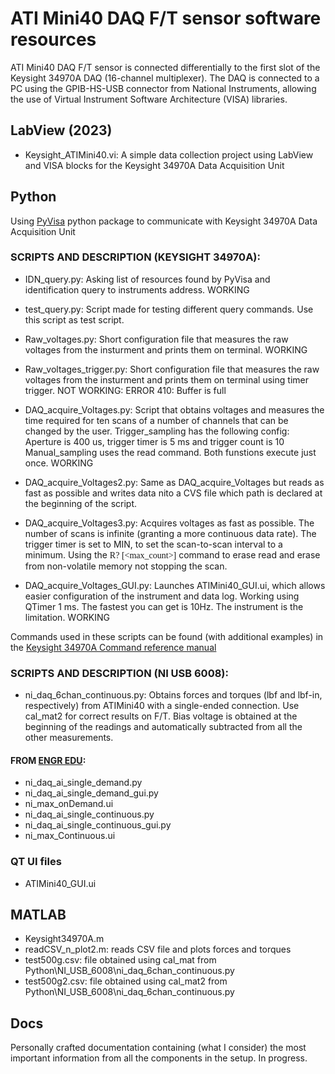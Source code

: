 # ATI Mini40 DAQ F/T sensor software resources
ATI Mini40 DAQ F/T sensor is connected differentially to the first slot of the Keysight 34970A DAQ (16-channel multiplexer). The DAQ is connected to a PC using the GPIB-HS-USB connector from National Instruments, allowing the use of Virtual Instrument Software Architecture (VISA) libraries. 


## LabView (2023)

 - Keysight_ATIMini40.vi: A simple data collection project using LabView and VISA blocks for the Keysight 34970A Data Acquisition Unit

## Python
Using [PyVisa](https://pyvisa.readthedocs.io/en/latest/index.html) python package to communicate with Keysight 34970A Data Acquisition Unit

### SCRIPTS AND DESCRIPTION (KEYSIGHT 34970A):

- IDN_query.py: Asking list of resources found by PyVisa and identification query to instruments address. WORKING
- test_query.py: Script made for testing different query commands. Use this script as test script.
- Raw_voltages.py: Short configuration file that measures the raw voltages from the insturment and prints them on terminal. WORKING
- Raw_voltages_trigger.py: Short configuration file that measures the raw voltages from the insturment and prints them on terminal using timer trigger. NOT WORKING: ERROR 410: Buffer is full

- DAQ_acquire_Voltages.py: Script that obtains voltages and measures the time required for ten scans of a number of channels that can be changed by the user. Trigger_sampling has the following config: Aperture is 400 us, trigger timer is 5 ms and trigger count is 10  Manual_sampling uses the read command. Both funstions execute just once. WORKING

- DAQ_acquire_Voltages2.py: Same as DAQ_acquire_Voltages but reads as fast as possible and writes data nito a CVS file which path is declared at the beginning of the script. 

- DAQ_acquire_Voltages3.py: Acquires voltages as fast as possible. The number of scans is infinite (granting a more continuous data rate). The trigger timer is set to MIN, to set the scan-to-scan interval to a minimum. Using the <span style="font-family:Calibri;"> R? [<max_count>]</span> command to erase read and erase from non-volatile memory not stopping the scan.

- DAQ_acquire_Voltages_GUI.py: Launches ATIMini40_GUI.ui, which allows easier configuration of the instrument and data log. Working using QTimer 1 ms. The fastest you can get is 10Hz. The instrument is the limitation. WORKING

Commands used in these scripts can be found (with additional examples) in the [Keysight 34970A Command reference manual](https://documentation.help/Keysight-34970A-34972A/)

### SCRIPTS AND DESCRIPTION (NI USB 6008):

- ni_daq_6chan_continuous.py: Obtains forces and torques (lbf and lbf-in, respectively) from ATIMini40 with a single-ended connection. Use cal_mat2 for correct results on F/T. Bias voltage is obtained at the beginning of the readings and automatically subtracted from all the other measurements.


#### FROM [ENGR EDU](http://engredu.com/2022/11/21/ni-articles/):

- ni_daq_ai_single_demand.py
- ni_daq_ai_single_demand_gui.py
- ni_max_onDemand.ui
- ni_daq_ai_single_continuous.py
- ni_daq_ai_single_continuous_gui.py
- ni_max_Continuous.ui

### QT UI files

- ATIMini40_GUI.ui

## MATLAB

- Keysight34970A.m
- readCSV_n_plot2.m: reads CSV file and plots forces and torques
- test500g.csv: file obtained using cal_mat from Python\NI_USB_6008\ni_daq_6chan_continuous.py
- test500g2.csv: file obtained using cal_mat2 from Python\NI_USB_6008\ni_daq_6chan_continuous.py

## Docs
Personally crafted documentation containing (what I consider) the most important information from all the components in the setup. In progress.


